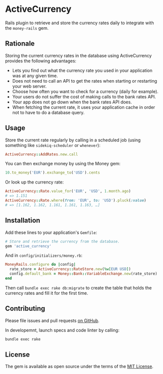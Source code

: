 # ActiveCurrency

Rails plugin to retrieve and store the currency rates daily to integrate
with the `money-rails` gem.

## Rationale

Storing the current currency rates in the database using ActiveCurrency
provides the following advantages:

- Lets you find out what the currency rate you used in your application was
  at any given time.
- Does not need to call an API to get the rates when starting or restarting
  your web server.
- Choose how often you want to check for a currency (daily for example).
- Your users do not suffer the cost of making calls to the bank rates API.
- Your app does not go down when the bank rates API does.
- When fetching the current rate, it uses your application cache in order not
  to have to do a database query.

## Usage

Store the current rate regularly by calling in a scheduled job (using something
like `sidekiq-scheduler` or `whenever`):

```rb
ActiveCurrency::AddRates.new.call
```

You can then exchange money by using the Money gem:

```rb
10.to_money('EUR').exchange_to('USD').cents
```

Or look up the currency rate:

```rb
ActiveCurrency::Rate.value_for('EUR', 'USD', 1.month.ago)
# => 1.151
ActiveCurrency::Rate.where(from: 'EUR', to: 'USD').pluck(:value)
# => [1.162, 1.162, 1.161, 1.161, 1.163, …]
```

## Installation

Add these lines to your application's `Gemfile`:

```rb
# Store and retrieve the currency from the database.
gem 'active_currency'
```

And in `config/initializers/money.rb`:

```rb
MoneyRails.configure do |config|
  rate_store = ActiveCurrency::RateStore.new(%w[EUR USD])
  config.default_bank = Money::Bank::VariableExchange.new(rate_store)
end
```

Then call `bundle exec rake db:migrate` to create the table that holds
the currency rates and fill it for the first time.

## Contributing

Please file issues and pull requests
[on GitHub](https://github.com/sunny/active_currency).

In developemnt, launch specs and code linter by calling:

```sh
bundle exec rake
```

## License

The gem is available as open source under the terms of the
[MIT License](http://opensource.org/licenses/MIT).
